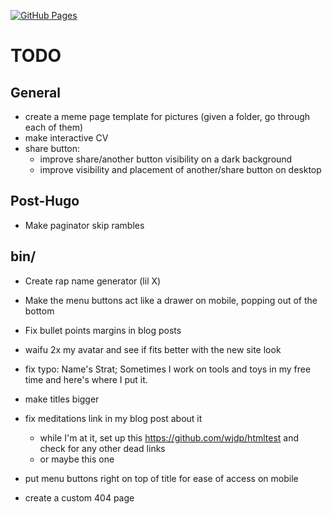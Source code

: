 [![GitHub Pages](https://github.com/strategineer/personal-website/actions/workflows/main.yml/badge.svg)](https://github.com/strategineer/personal-website/actions/workflows/main.yml)

# TODO

## General
- create a meme page template for pictures (given a folder, go through each of them)
- make interactive CV
- share button:
    - improve share/another button visibility on a dark background
    - improve visibility and placement of another/share button on desktop

## Post-Hugo
- Make paginator skip rambles

## bin/
- Create rap name generator (lil X)

- Make the menu buttons act like a drawer on mobile, popping out of the bottom
- Fix bullet points margins in blog posts
- waifu 2x my avatar and see if fits better with the new site look
- fix typo: Name's Strat; Sometimes I work on tools and toys in my free time and here's where I put it.
- make titles bigger
- fix meditations link in my blog post about it
  - while I'm at it, set up this https://github.com/wjdp/htmltest and check for any other dead links
  - or maybe this one
- put menu buttons right on top of title for ease of access on mobile 
- create a custom 404 page
